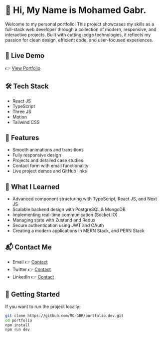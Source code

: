 # 👋 Hi, My Name is Mohamed Gabr.

Welcome to my personal portfolio! This project showcases my skills as a full-stack web developer through a collection of modern, responsive, and interactive projects. Built with cutting-edge technologies, it reflects my passion for clean design, efficient code, and user-focused experiences.

## 🔗 Live Demo

👉 [View Portfolio](https://portfolio-dev-flame.vercel.app/)

## 🛠️ Tech Stack

- React JS
- TypeScript
- Three JS
- Motion
- Tailwind CSS

## 📂 Features

- Smooth animations and transitions
- Fully responsive design
- Projects and detailed case studies
- Contact form with email functionality
- Live project demos and GitHub links

## 🧠 What I Learned

- Advanced component structuring with TypeScript, React JS, and Next JS
- Scalable backend design with PostgreSQL & MongoDB
- Implementing real-time communication (Socket.IO)
- Managing state with Zustand and Redux
- Secure authentication using JWT and OAuth
- Creating a modern applications in MERN Stack, and PERN Stack

## 📬 Contact Me
- Email 👉 [Contact]()
- Twitter 👉 [Contact]()
- LinkedIn 👉 [Contact]()

## 🚀 Getting Started
If you want to run the project locally:

```bash
git clone https://github.com/MO-GBR/portfolio.dev.git
cd portfolio
npm install
npm run dev
```